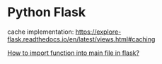 # Python Flask

cache implementation: https://explore-flask.readthedocs.io/en/latest/views.html#caching

[How to import function into main file in flask?](https://stackoverflow.com/questions/54090720/how-to-import-function-into-main-file-in-flask)
